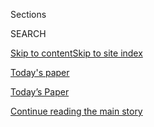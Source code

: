 <div id="app">

<div>

<div class="NYTAppHideMasthead css-zz1s19 e1suatyy0">

<div class="section css-ui9rw0 e1suatyy2">

<div class="css-11hrj97 er09x8g0">

<div class="css-6n7j50">

</div>

<span class="css-1dv1kvn">Sections</span>

<div class="css-10488qs">

<span class="css-1dv1kvn">SEARCH</span>

</div>

[Skip to content](#site-content)[Skip to site index](#site-index)

</div>

<div id="masthead-section-label" class="css-1fnb9ct eaxe0e00">

[Today's
paper](https://www.nytimes.com/section/todayspaper)

</div>

<div class="css-10698na e1huz5gh0">

</div>

</div>

<div id="masthead-bar-one" class="section hasLinks css-15hmgas e1csuq9d3">

<div class="css-uqyvli e1csuq9d0">

</div>

<div class="css-1uqjmks e1csuq9d1">

</div>

<div class="css-9e9ivx">

[](https://myaccount.nytimes.com/auth/login?response_type=cookie&client_id=vi)

</div>

<div class="css-1bvtpon e1csuq9d2">

[Today’s Paper](https://www.nytimes.com/section/todayspaper)

</div>

</div>

</div>

</div>

<div data-aria-hidden="false">

<div id="site-content" data-role="main">

<div id="top-wrapper" class="css-15p45cc eaca97t0" type="top">

<div id="top-slug" class="css-19x0jxb eaca97t1" hidden="">

Advertisement

</div>

[Continue reading the main
story](#after-top)

<div class="ad top-wrapper" style="text-align:center;height:100%;display:block;min-height:90px">

<div id="top" class="place-ad" data-position="top" data-size-key="top">

</div>

</div>

<div id="after-top">

</div>

</div>

<div id="collection-todays-new-york-times" class="section css-15h4p1b e9abtgs0">

<div class="css-1j21atc e1svk9qx1">

<div class="css-fmiefx e1svk9qx2">

<div class="css-1hk7r2m eu54l5x0">

<div id="sponsor-wrapper" class="css-7a1pgi eaca97t0" type="sponsor" hidden="">

<div id="sponsor-slug" class="css-1l4mleb eaca97t1" hidden="">

Supported by

</div>

[Continue reading the main
story](#after-sponsor)

<div id="sponsor" class="ad sponsor-wrapper" style="text-align:left;height:100%;display:block">

</div>

<div id="after-sponsor">

</div>

</div>

</div>

</div>

<div class="css-nfcc9b e1svk9qx3">

<div class="css-vl9dhg e1svk9qx5">

<div class="css-1nrhkj6 e1svk9qx6">

# Today’s Paper

<div class="follow-button-placeholder" data-collection-id="">

</div>

</div>

<div class="css-15h8lyg">

<div class="css-i3zuer">

The Times in Print For

</div>

<div class="css-1vd26hw">

</div>

</div>

</div>

</div>

</div>

1.  [The Front Page](#thefrontpage)
2.  [Tracking An Outbreak](#trackinganoutbreak)
3.  [International](#international)
4.  [National](#national)
5.  [Obituaries](#obituaries)
6.  [Editorials, Op-Ed and Letters](#editorials,op-edandletters)
7.  [Business Day](#businessday)
8.  [Sports Wednesday](#sportswednesday)
9.  [The Arts](#thearts)
10. [Food](#food)
11. [Pages A2-A3 and
    Corrections](#pagesa2-a3andcorrections)

<div class="css-4svvz1 ekkqrpp0">

<div class="section css-u82chm ebkl1p30">

<span id="thefrontpage"></span>

## The Front Page

<div class="css-gfgt40 ekkqrpp1">

## Highlights

1.  ![<span class="css-1nk1g0h e1oaj3zl2"><span class="css-1dv1kvn">Credit</span>Pool
    photo by Chip
    Somodevilla</span>](https://static01.nyt.com/images/2020/07/28/us/politics/28dc-barr1/merlin_175037451_6440ff51-e1c6-45f2-9f62-481f1775936b-videoLarge.jpg)
    
    <div class="css-10wtrbd">
    
    <div class="css-1dqkjed">
    
    [![](https://static01.nyt.com/images/2020/07/28/us/politics/28dc-barr1/28dc-barr1-thumbStandard.jpg)](/2020/07/28/us/politics/barr-testimony.html)
    
    </div>
    
    ## [Barr Clashes With House Democrats, Defending Responses to Protests and Russia Inquiry](/2020/07/28/us/politics/barr-testimony.html)
    
    The deployment of federal agents to confront protesters and rioters
    and attacks on the Russia investigation highlighted a contentious
    hearing.
    
    <span class="css-me3p27"></span><span class="css-1dydysp e4e4i5l3"></span><span class="css-9voj2j">By
    <span class="css-1baulvz" itemprop="name">Nicholas Fandos</span> and
    <span class="css-1baulvz last-byline" itemprop="name">Charlie
    Savage</span></span>
    
    </div>

2.  ![<span class="css-1nk1g0h e1oaj3zl2"><span class="css-1dv1kvn">Credit</span>Mason
    Trinca for The New York
    Times</span>](https://static01.nyt.com/images/2020/07/28/us/politics/28dc-unrest-feds/28dc-unrest-feds-videoLarge.jpg)
    
    <div class="css-10wtrbd">
    
    <div class="css-1dqkjed">
    
    [![](https://static01.nyt.com/images/2020/07/28/us/politics/28dc-unrest-feds/28dc-unrest-feds-thumbStandard.jpg)](/2020/07/28/us/federal-agents-portland-seattle-protests.html)
    
    </div>
    
    ## [From the Start, Federal Agents Demanded a Role in Suppressing Anti-Racism Protests](/2020/07/28/us/federal-agents-portland-seattle-protests.html)
    
    Twin government memos show how a gung-ho federal law enforcement
    response to anti-racism protests may have been driven by a shaky
    understanding of the demonstrations’
    roots.
    
    <span class="css-me3p27"></span><span class="css-1dydysp e4e4i5l3"></span><span class="css-9voj2j">By
    <span class="css-1baulvz" itemprop="name">Zolan Kanno-Youngs</span>,
    <span class="css-1baulvz" itemprop="name">Sergio Olmos</span>,
    <span class="css-1baulvz" itemprop="name">Mike Baker</span> and
    <span class="css-1baulvz last-byline" itemprop="name">Adam
    Goldman</span></span>
    
    </div>

3.  1.  ![<span class="css-1nk1g0h e1oaj3zl2"><span class="css-1dv1kvn">Credit</span>Michelle
        V. Agins/The New York
        Times</span>](https://static01.nyt.com/images/2020/07/28/us/politics/28biden-race/merlin_175045689_d12df2df-bd21-4d39-ad45-bb3675617cf5-videoLarge.jpg)
        
        <div class="css-10wtrbd">
        
        ## [‘This Is About Justice’: Biden Ties Economic Revival to Racial Equity](/2020/07/28/us/politics/joe-biden-racial-justice-economy-plan.html)
        
        <div class="css-ajkwsy">
        
        [![](https://static01.nyt.com/images/2020/07/28/us/politics/28biden-race/merlin_175045689_d12df2df-bd21-4d39-ad45-bb3675617cf5-thumbStandard.jpg)](/2020/07/28/us/politics/joe-biden-racial-justice-economy-plan.html)
        
        </div>
        
        In the last of four proposals laying out his vision for economic
        recovery, Joseph R. Biden Jr. pledged to lift up minority-owned
        businesses and to award them more federal
        contracts.
        
        <span class="css-me3p27"></span><span class="css-1dydysp e4e4i5l3"></span><span class="css-9voj2j">By
        <span class="css-1baulvz" itemprop="name">Thomas Kaplan</span>
        and <span class="css-1baulvz last-byline" itemprop="name">Katie
        Glueck</span></span>
        
        </div>
    
    2.  ![<span class="css-1nk1g0h e1oaj3zl2"><span class="css-1dv1kvn">Credit</span>Barton
        Silverman/The New York
        Times</span>](https://static01.nyt.com/images/2020/07/28/us/politics/28dc-fredtrump1/merlin_97610656_78a7876d-c54b-430a-a599-163bcf354205-videoLarge.jpg)
        
        <div class="css-10wtrbd">
        
        ## [Like Father, Like Son: President Trump Lets Others Mourn](/2020/07/28/us/politics/donald-fred-trump.html)
        
        <div class="css-ajkwsy">
        
        [![](https://static01.nyt.com/images/2020/07/28/us/politics/28dc-fredtrump1/merlin_97610656_78a7876d-c54b-430a-a599-163bcf354205-thumbStandard.jpg)](/2020/07/28/us/politics/donald-fred-trump.html)
        
        </div>
        
        Whether he is dealing with the loss of a family member or the
        deaths of nearly 150,000 Americans in a surging pandemic,
        President Trump almost never displays empathy in public. He
        learned it from his
        father.
        
        <span class="css-me3p27"></span><span class="css-1dydysp e4e4i5l3"></span><span class="css-9voj2j">By
        <span class="css-1baulvz" itemprop="name">Annie Karni</span> and
        <span class="css-1baulvz last-byline" itemprop="name">Katie
        Rogers</span></span>
        
        </div>

</div>

<div class="css-p9s95d">

<div class="css-12y5jls">

1.  
    
    <div class="css-14thodx">
    
    <div class="css-141drxa">
    
    [](/2020/07/29/nyregion/new-york-contact-tracing.html)
    
    ![](https://static01.nyt.com/images/2020/07/23/nyregion/00nyvirus-contacttracers3/merlin_173678676_31c5c9f4-9a1b-43ab-9eab-589152e9a2b2-jumbo.jpg?quality=75&auto=webp&disable=upscale)
    
    ## City Praises Contact-Tracing Program. Workers Call Rollout a ‘Disaster.’
    
    The contact tracers said the program was confusing and disorganized
    in its first six weeks, leaving them fearful that their work would
    not have an impact on the virus.
    
    <div class="css-9t0aj2 ea5icrr0">
    
    By <span class="css-1n7hynb">Sharon Otterman</span>
    
    </div>
    
    </div>
    
    <div class="css-1eeg3ce">
    
    Page
    A1
    
    </div>
    
    </div>

2.  
    
    <div class="css-14thodx">
    
    <div class="css-141drxa">
    
    [](/2020/07/28/health/alzheimers-blood-test.html)
    
    ![](https://static01.nyt.com/images/2020/07/28/science/28ALZHEIMERS/merlin_175031418_8e9f1c00-577f-4717-aec9-e3c1d5a53dfd-jumbo.jpg?quality=75&auto=webp&disable=upscale)
    
    ## ‘Amazing, Isn’t It?’ Long-Sought Blood Test for Alzheimer’s in Reach
    
    Scientists say such tests could be available in a few years,
    speeding research for treatments and providing a diagnosis for
    dementia patients who want to know if they have Alzheimer’s disease.
    
    <div class="css-9t0aj2 ea5icrr0">
    
    By <span class="css-1n7hynb">Pam Belluck</span>
    
    </div>
    
    </div>
    
    <div class="css-1eeg3ce">
    
    Page A1
    
    </div>
    
    </div>

3.  
    
    <div class="css-14thodx">
    
    <div class="css-141drxa">
    
    [](/2020/07/28/us/coronavirus-texas-funeral-homes.html)
    
    ## ‘Not Sparing Anyone’: Texas Funeral Homes Can’t Escape Virus
    
    <div class="css-9t0aj2 ea5icrr0">
    
    By <span class="css-1n7hynb">Edgar Sandoval</span>
    
    </div>
    
    </div>
    
    <div class="css-1eeg3ce">
    
    Page A5
    
    </div>
    
    </div>

4.  
    
    <div class="css-14thodx">
    
    <div class="css-141drxa">
    
    [](/2020/07/28/us/trump-census.html)
    
    ## New Census Worry: A Rushed Count Could Mean a Botched One
    
    <div class="css-9t0aj2 ea5icrr0">
    
    By <span class="css-1n7hynb">Michael Wines</span>
    
    </div>
    
    </div>
    
    <div class="css-1eeg3ce">
    
    Page
    A21
    
    </div>
    
    </div>

5.  
    
    <div class="css-14thodx">
    
    <div class="css-141drxa">
    
    [](/2020/07/28/arts/design/national-museum-of-the-american-latino.html)
    
    ## House Votes to Create a National Museum of the American Latino
    
    <div class="css-9t0aj2 ea5icrr0">
    
    By <span class="css-1n7hynb">Julia Jacobs</span>
    
    </div>
    
    </div>
    
    <div class="css-1eeg3ce">
    
    Page A13
    
    </div>
    
    </div>

6.  
    
    <div class="css-14thodx">
    
    <div class="css-141drxa">
    
    [](/2020/07/28/technology/virus-video-trump.html)
    
    ## Misleading Virus Video, Pushed by the Trumps, Spreads Online
    
    <div class="css-9t0aj2 ea5icrr0">
    
    By <span class="css-1n7hynb">Sheera Frenkel <span>and</span> Davey
    Alba</span>
    
    </div>
    
    </div>
    
    <div class="css-1eeg3ce">
    
    Page
    A5
    
    </div>
    
    </div>

7.  
    
    <div class="css-14thodx">
    
    <div class="css-141drxa">
    
    [](/interactive/2020/07/27/upshot/coronavirus-pooled-testing.html)
    
    ## How to Test More People for Coronavirus Without Actually Needing More Tests
    
    <div class="css-9t0aj2 ea5icrr0">
    
    By <span class="css-1n7hynb">Quoctrung Bui, Sarah Kliff
    <span>and</span> Margot
    Sanger-Katz</span>
    
    </div>
    
    </div>
    
    <div class="css-1eeg3ce">
    
    </div>
    
    </div>

8.  
    
    <div class="css-14thodx">
    
    <div class="css-141drxa">
    
    [](/2020/07/28/world/asia/malaysia-1mdb-najib.html)
    
    ## Najib Razak, Malaysia’s Former Prime Minister, Found Guilty in Graft Trial
    
    <div class="css-9t0aj2 ea5icrr0">
    
    By <span class="css-1n7hynb">Richard C. Paddock</span>
    
    </div>
    
    </div>
    
    <div class="css-1eeg3ce">
    
    Page A8
    
    </div>
    
    </div>

9.  
    
    <div class="css-14thodx">
    
    <div class="css-141drxa">
    
    [](/2020/07/24/dining/cherry-salad-recipe.html)
    
    ## Cherries Belong in More Than Pie
    
    <div class="css-9t0aj2 ea5icrr0">
    
    By <span class="css-1n7hynb">Angela Dimayuga</span>
    
    </div>
    
    </div>
    
    <div class="css-1eeg3ce">
    
    Page D3
    
    </div>
    
    </div>

10. 
    
    <div class="css-14thodx">
    
    <div class="css-141drxa">
    
    [](/2020/07/24/dining/bbq-ribs-recipe.html)
    
    ## 6 Steps to the Best Barbecued Ribs
    
    <div class="css-9t0aj2 ea5icrr0">
    
    By <span class="css-1n7hynb">Steven Raichlen</span>
    
    </div>
    
    </div>
    
    <div class="css-1eeg3ce">
    
    Page
    D1
    
    </div>
    
    </div>

11. 
    
    <div class="css-14thodx">
    
    <div class="css-141drxa">
    
    [](/2020/07/28/technology/amazon-apple-facebook-google-antitrust-hearing.html)
    
    ## Amazon, Apple, Facebook and Google Prepare for Their ‘Big Tobacco Moment’
    
    <div class="css-9t0aj2 ea5icrr0">
    
    By <span class="css-1n7hynb">Cecilia Kang, Jack Nicas
    <span>and</span> David McCabe</span>
    
    </div>
    
    </div>
    
    <div class="css-1eeg3ce">
    
    Page
    B1
    
    </div>
    
    </div>

12. 
    
    <div class="css-14thodx">
    
    <div class="css-141drxa">
    
    [](/2020/07/28/sports/baseball/marlins-outbreak-mlb-coronavirus.html)
    
    ## Miami Marlins Outbreak Wreaks Havoc on M.L.B. Schedule
    
    <div class="css-9t0aj2 ea5icrr0">
    
    By <span class="css-1n7hynb">Tyler Kepner</span>
    
    </div>
    
    </div>
    
    <div class="css-1eeg3ce">
    
    Page B8
    
    </div>
    
    </div>

13. 
    
    <div class="css-14thodx">
    
    <div class="css-141drxa">
    
    [](/2020/07/28/arts/television/emmy-nominations.html)
    
    ## Netflix Breaks HBO’s Record for the Most Emmy Nominations Ever
    
    <div class="css-9t0aj2 ea5icrr0">
    
    By <span class="css-1n7hynb">John Koblin</span>
    
    </div>
    
    </div>
    
    <div class="css-1eeg3ce">
    
    Page C1
    
    </div>
    
    </div>

</div>

<div class="css-e8rtmy">

<div class="css-p6aiyf">

## TODAYS FRONT PAGES

<div class="css-1ynbx7u">

1.  <span class="css-wn3dab">Edition:</span>
2.  New York
3.  National
4.  International

</div>

<div class="css-1b7i6zk">

</div>

</div>

<div class="css-9n0xhu">

[](http://app.nytimes.com/todayspaper)

<div class="css-1xuus33">

<div class="css-136rh60">

### Another Way to Read Today’s Paper

The daily newspaper, reimagined for the Web. Available to
subscribers.

</div>

<div class="css-1fzqjj2">

![](https://static01.nyt.com/images/section/todayspaper/promo-img@2x.png)

</div>

</div>

<div class="css-xi606m">

<span>Try It Now</span>

</div>

</div>

</div>

</div>

</div>

<div id="mid1-wrapper" class="css-92qh85 eaca97t0" type="rank">

<div id="mid1-slug" class="css-1tag3rd eaca97t1">

Advertisement

</div>

[Continue reading the main
story](#after-mid1)

<div id="mid1" class="ad mid1-wrapper" style="text-align:center;height:100%;display:block">

</div>

<div id="after-mid1">

</div>

</div>

<div class="section css-u82chm ebkl1p30">

<span id="trackinganoutbreak"></span>

## Tracking An Outbreak

1.  
    
    <div class="css-14thodx">
    
    <div class="css-141drxa">
    
    [](/2020/07/28/us/politics/coronavirus-hunger-poverty.html)
    
    ## Why Hunger Can Grow Even When Poverty Doesn’t
    
    <div class="css-9t0aj2 ea5icrr0">
    
    By <span class="css-1n7hynb">Jason DeParle</span>
    
    </div>
    
    </div>
    
    <div class="css-1eeg3ce">
    
    Page A4
    
    </div>
    
    </div>

2.  
    
    <div class="css-14thodx">
    
    <div class="css-141drxa">
    
    [](/2020/07/28/us/coronavirus-texas-funeral-homes.html)
    
    ## ‘Not Sparing Anyone’: Texas Funeral Homes Can’t Escape Virus
    
    <div class="css-9t0aj2 ea5icrr0">
    
    By <span class="css-1n7hynb">Edgar Sandoval</span>
    
    </div>
    
    </div>
    
    <div class="css-1eeg3ce">
    
    Page A5
    
    </div>
    
    </div>

3.  
    
    <div class="css-14thodx">
    
    <div class="css-141drxa">
    
    [](/2020/07/28/technology/virus-video-trump.html)
    
    ## Misleading Virus Video, Pushed by the Trumps, Spreads Online
    
    <div class="css-9t0aj2 ea5icrr0">
    
    By <span class="css-1n7hynb">Sheera Frenkel <span>and</span> Davey
    Alba</span>
    
    </div>
    
    </div>
    
    <div class="css-1eeg3ce">
    
    Page A5
    
    </div>
    
    </div>

<div class="css-k0b1g2">

Show More in Tracking An
    Outbreak

</div>

</div>

<div class="section css-u82chm ebkl1p30">

<span id="international"></span>

## International

1.  
    
    <div class="css-14thodx">
    
    <div class="css-141drxa">
    
    [](/2020/07/28/world/asia/malaysia-1mdb-najib.html)
    
    ## Najib Razak, Malaysia’s Former Prime Minister, Found Guilty in Graft Trial
    
    <div class="css-9t0aj2 ea5icrr0">
    
    By <span class="css-1n7hynb">Richard C. Paddock</span>
    
    </div>
    
    </div>
    
    <div class="css-1eeg3ce">
    
    Page
    A8
    
    </div>
    
    </div>

2.  
    
    <div class="css-14thodx">
    
    <div class="css-141drxa">
    
    [](/2020/07/28/world/australia/chinese-students-virtual-kidnapping.html)
    
    ## Australia Says Chinese Students Are Targets in ‘Virtual Kidnapping’ Scams
    
    <div class="css-9t0aj2 ea5icrr0">
    
    By <span class="css-1n7hynb">Damien Cave</span>
    
    </div>
    
    </div>
    
    <div class="css-1eeg3ce">
    
    Page
    A9
    
    </div>
    
    </div>

3.  
    
    <div class="css-14thodx">
    
    <div class="css-141drxa">
    
    [](/2020/07/28/world/asia/south-korea-satellites-rockets.html)
    
    ## South Korea Says It Will Launch Spy Satellites as Missile Deal Is Revised
    
    <div class="css-9t0aj2 ea5icrr0">
    
    By <span class="css-1n7hynb">Choe Sang-Hun</span>
    
    </div>
    
    </div>
    
    <div class="css-1eeg3ce">
    
    Page A9
    
    </div>
    
    </div>

<div class="css-k0b1g2">

Show More in International

</div>

</div>

<div id="mid2-wrapper" class="css-92qh85 eaca97t0" type="rank">

<div id="mid2-slug" class="css-1tag3rd eaca97t1">

Advertisement

</div>

[Continue reading the main
story](#after-mid2)

<div id="mid2" class="ad mid2-wrapper" style="text-align:center;height:100%;display:block">

</div>

<div id="after-mid2">

</div>

</div>

<div class="section css-u82chm ebkl1p30">

<span id="national"></span>

## National

1.  
    
    <div class="css-14thodx">
    
    <div class="css-141drxa">
    
    [](/interactive/2020/07/28/multimedia/john-lewis-capitol-memorial.html)
    
    ## ‘An Elder and a Humble Giant’: Why They Came to Say Goodbye to John Lewis
    
    <div class="css-9t0aj2 ea5icrr0">
    
    By <span class="css-1n7hynb">Chris Cameron <span>and</span> Nate
    Palmer</span>
    
    </div>
    
    </div>
    
    <div class="css-1eeg3ce">
    
    </div>
    
    </div>

2.  
    
    <div class="css-14thodx">
    
    <div class="css-141drxa">
    
    [](/2020/07/28/us/politics/trump-daca.html)
    
    ## Trump Delays Effort to End Protections for Immigrant ‘Dreamers’
    
    <div class="css-9t0aj2 ea5icrr0">
    
    By <span class="css-1n7hynb">Michael D. Shear <span>and</span>
    Caitlin Dickerson</span>
    
    </div>
    
    </div>
    
    <div class="css-1eeg3ce">
    
    Page
    A13
    
    </div>
    
    </div>

3.  
    
    <div class="css-14thodx">
    
    <div class="css-141drxa">
    
    [](/2020/07/28/us/politics/trump-nobody-likes-me-walks-out-briefing.html)
    
    ## ‘Nobody Likes Me,’ Trump Complains, Renewing Defense of Dubious Science
    
    <div class="css-9t0aj2 ea5icrr0">
    
    By <span class="css-1n7hynb">Michael Crowley</span>
    
    </div>
    
    </div>
    
    <div class="css-1eeg3ce">
    
    Page A13
    
    </div>
    
    </div>

<div class="css-k0b1g2">

Show More in National

</div>

</div>

<div class="section css-u82chm ebkl1p30">

<span id="obituaries"></span>

## Obituaries

1.  
    
    <div class="css-14thodx">
    
    <div class="css-141drxa">
    
    [](/2020/07/28/arts/television/john-saxon-dead.html)
    
    ## John Saxon, a Star of ‘Enter the Dragon,’ Is Dead at 83
    
    <div class="css-9t0aj2 ea5icrr0">
    
    By <span class="css-1n7hynb">Neil Genzlinger</span>
    
    </div>
    
    </div>
    
    <div class="css-1eeg3ce">
    
    Page B11
    
    </div>
    
    </div>

2.  
    
    <div class="css-14thodx">
    
    <div class="css-141drxa">
    
    [](/2020/07/25/world/europe/milos-jakes-dead.html)
    
    ## Milos Jakes, Czech Communist Leader, Is Dead at 97
    
    <div class="css-9t0aj2 ea5icrr0">
    
    By <span class="css-1n7hynb">Neil Genzlinger</span>
    
    </div>
    
    </div>
    
    <div class="css-1eeg3ce">
    
    Page B11
    
    </div>
    
    </div>

3.  
    
    <div class="css-14thodx">
    
    <div class="css-141drxa">
    
    [](/2020/07/27/obituaries/darius-settles-dead-coronavirus.html)
    
    ## Darius Settles, Custom Suit-Designer to Ministers, Dies at 30
    
    <div class="css-9t0aj2 ea5icrr0">
    
    By <span class="css-1n7hynb">John Leland</span>
    
    </div>
    
    </div>
    
    <div class="css-1eeg3ce">
    
    Page B12
    
    </div>
    
    </div>

<div class="css-k0b1g2">

Show More in Obituaries

</div>

</div>

<div id="mid3-wrapper" class="css-92qh85 eaca97t0" type="rank">

<div id="mid3-slug" class="css-1tag3rd eaca97t1">

Advertisement

</div>

[Continue reading the main
story](#after-mid3)

<div id="mid3" class="ad mid3-wrapper" style="text-align:center;height:100%;display:block">

</div>

<div id="after-mid3">

</div>

</div>

<div class="section css-u82chm ebkl1p30">

<span id="editorials,op-edandletters"></span>

## Editorials, Op-Ed and Letters

1.  
    
    <div class="css-14thodx">
    
    <div class="css-141drxa">
    
    [](/2020/07/28/opinion/tech-ceo-hearing-congress.html)
    
    ## Four of the World’s Wealthiest Men Are Preparing for Battle
    
    <div class="css-9t0aj2 ea5icrr0">
    
    By <span class="css-1n7hynb">The Editorial Board</span>
    
    </div>
    
    </div>
    
    <div class="css-1eeg3ce">
    
    Page A22
    
    </div>
    
    </div>

2.  
    
    <div class="css-14thodx">
    
    <div class="css-141drxa">
    
    [](/2020/07/28/opinion/coronavirus-masks.html)
    
    ## If Our Masks Could Speak
    
    <div class="css-9t0aj2 ea5icrr0">
    
    By <span class="css-1n7hynb">Thomas L. Friedman</span>
    
    </div>
    
    </div>
    
    <div class="css-1eeg3ce">
    
    Page A23
    
    </div>
    
    </div>

3.  
    
    <div class="css-14thodx">
    
    <div class="css-141drxa">
    
    [](/2020/07/28/opinion/trump-white-women.html)
    
    ## Trump Is Dog-Whistling. Are ‘Suburban Housewives’ Listening?
    
    <div class="css-9t0aj2 ea5icrr0">
    
    By <span class="css-1n7hynb">Jennifer Weiner</span>
    
    </div>
    
    </div>
    
    <div class="css-1eeg3ce">
    
    Page A23
    
    </div>
    
    </div>

<div class="css-k0b1g2">

Show More in Editorials, Op-Ed and
    Letters

</div>

</div>

<div class="section css-u82chm ebkl1p30">

<span id="businessday"></span>

## Business Day

1.  
    
    <div class="css-14thodx">
    
    <div class="css-141drxa">
    
    [](/2020/07/28/technology/amazon-apple-facebook-google-antitrust-hearing.html)
    
    ## Amazon, Apple, Facebook and Google Prepare for Their ‘Big Tobacco Moment’
    
    <div class="css-9t0aj2 ea5icrr0">
    
    By <span class="css-1n7hynb">Cecilia Kang, Jack Nicas
    <span>and</span> David McCabe</span>
    
    </div>
    
    </div>
    
    <div class="css-1eeg3ce">
    
    Page B1
    
    </div>
    
    </div>

2.  
    
    <div class="css-14thodx">
    
    <div class="css-141drxa">
    
    [](/2020/07/28/technology/apple-app-store-airbnb-classpass.html)
    
    ## Their Businesses Went Virtual. Then Apple Wanted a Cut.
    
    <div class="css-9t0aj2 ea5icrr0">
    
    By <span class="css-1n7hynb">Jack Nicas <span>and</span> David
    McCabe</span>
    
    </div>
    
    </div>
    
    <div class="css-1eeg3ce">
    
    Page
    B1
    
    </div>
    
    </div>

3.  
    
    <div class="css-14thodx">
    
    <div class="css-141drxa">
    
    [](/2020/07/28/business/media/coronavirus-pandemic-advertising-industry.html)
    
    ## ‘A Big Correction’: Pandemic Brings Change to ‘Bloated’ Ad Industry
    
    <div class="css-9t0aj2 ea5icrr0">
    
    By <span class="css-1n7hynb">Tiffany Hsu</span>
    
    </div>
    
    </div>
    
    <div class="css-1eeg3ce">
    
    Page B1
    
    </div>
    
    </div>

<div class="css-k0b1g2">

Show More in Business Day

</div>

</div>

<div id="mid4-wrapper" class="css-92qh85 eaca97t0" type="rank">

<div id="mid4-slug" class="css-1tag3rd eaca97t1">

Advertisement

</div>

[Continue reading the main
story](#after-mid4)

<div id="mid4" class="ad mid4-wrapper" style="text-align:center;height:100%;display:block">

</div>

<div id="after-mid4">

</div>

</div>

<div class="section css-u82chm ebkl1p30">

<span id="sportswednesday"></span>

## Sports Wednesday

1.  
    
    <div class="css-14thodx">
    
    <div class="css-141drxa">
    
    [](/2020/07/28/sports/baseball/marlins-outbreak-mlb-coronavirus.html)
    
    ## Miami Marlins Outbreak Wreaks Havoc on M.L.B. Schedule
    
    <div class="css-9t0aj2 ea5icrr0">
    
    By <span class="css-1n7hynb">Tyler Kepner</span>
    
    </div>
    
    </div>
    
    <div class="css-1eeg3ce">
    
    Page B8
    
    </div>
    
    </div>

2.  
    
    <div class="css-14thodx">
    
    <div class="css-141drxa">
    
    [](/2020/07/29/sports/football/nfl-mlb-opting-out.html)
    
    ## M.L.B.’s Botched Return Could Be a Warning for the N.F.L.
    
    <div class="css-9t0aj2 ea5icrr0">
    
    By <span class="css-1n7hynb">Ken Belson</span>
    
    </div>
    
    </div>
    
    <div class="css-1eeg3ce">
    
    Page
    B9
    
    </div>
    
    </div>

3.  
    
    <div class="css-14thodx">
    
    <div class="css-141drxa">
    
    [](/2020/07/29/sports/hockey/new-york-rangers-islanders-playoffs.html)
    
    ## Divergent Paths Bring Rangers and Islanders to Same Postseason Start
    
    <div class="css-9t0aj2 ea5icrr0">
    
    By <span class="css-1n7hynb">Allan Kreda</span>
    
    </div>
    
    </div>
    
    <div class="css-1eeg3ce">
    
    Page B9
    
    </div>
    
    </div>

<div class="css-k0b1g2">

Show More in Sports Wednesday

</div>

</div>

<div class="section css-u82chm ebkl1p30">

<span id="thearts"></span>

## The Arts

1.  
    
    <div class="css-14thodx">
    
    <div class="css-141drxa">
    
    [](/2020/07/28/arts/television/emmy-nominations.html)
    
    ## Netflix Breaks HBO’s Record for the Most Emmy Nominations Ever
    
    <div class="css-9t0aj2 ea5icrr0">
    
    By <span class="css-1n7hynb">John Koblin</span>
    
    </div>
    
    </div>
    
    <div class="css-1eeg3ce">
    
    Page
    C1
    
    </div>
    
    </div>

2.  
    
    <div class="css-14thodx">
    
    <div class="css-141drxa">
    
    [](/2020/07/28/arts/television/emmys-watchmen-handmaids-tale-tiger-king.html)
    
    ## Emmys: Our Critics on ‘Watchmen,’ ‘Maisel’ and, Yes, ‘Tiger King’
    
    <div class="css-9t0aj2 ea5icrr0">
    
    By <span class="css-1n7hynb">James Poniewozik <span>and</span>
    Margaret Lyons</span>
    
    </div>
    
    </div>
    
    <div class="css-1eeg3ce">
    
    Page C1
    
    </div>
    
    </div>

3.  
    
    <div class="css-14thodx">
    
    <div class="css-141drxa">
    
    [](/2020/07/28/arts/dance/beach-sessions-rockaway-tiktok.html)
    
    ## Trading Sand and Sea for TikTok Challenges
    
    <div class="css-9t0aj2 ea5icrr0">
    
    By <span class="css-1n7hynb">Gia Kourlas</span>
    
    </div>
    
    </div>
    
    <div class="css-1eeg3ce">
    
    Page C1
    
    </div>
    
    </div>

<div class="css-k0b1g2">

Show More in The Arts

</div>

</div>

<div id="mid5-wrapper" class="css-92qh85 eaca97t0" type="rank">

<div id="mid5-slug" class="css-1tag3rd eaca97t1">

Advertisement

</div>

[Continue reading the main
story](#after-mid5)

<div id="mid5" class="ad mid5-wrapper" style="text-align:center;height:100%;display:block">

</div>

<div id="after-mid5">

</div>

</div>

<div class="section css-u82chm ebkl1p30">

<span id="food"></span>

## Food

1.  
    
    <div class="css-14thodx">
    
    <div class="css-141drxa">
    
    [](/2020/07/24/dining/bbq-ribs-recipe.html)
    
    ## 6 Steps to the Best Barbecued Ribs
    
    <div class="css-9t0aj2 ea5icrr0">
    
    By <span class="css-1n7hynb">Steven Raichlen</span>
    
    </div>
    
    </div>
    
    <div class="css-1eeg3ce">
    
    Page
    D1
    
    </div>
    
    </div>

2.  
    
    <div class="css-14thodx">
    
    <div class="css-141drxa">
    
    [](/2020/07/28/dining/ever-chicago-restaurant-coronavirus.html)
    
    ## How to Open a Top-Tier Restaurant in a Pandemic? Rethink Everything
    
    <div class="css-9t0aj2 ea5icrr0">
    
    By <span class="css-1n7hynb">Mark Caro</span>
    
    </div>
    
    </div>
    
    <div class="css-1eeg3ce">
    
    Page D1
    
    </div>
    
    </div>

3.  
    
    <div class="css-14thodx">
    
    <div class="css-141drxa">
    
    [](/2020/07/27/dining/breakfast-crumble-recipe.html)
    
    ## A Breakfast Crumble for Early Birds With a Sweet Tooth
    
    <div class="css-9t0aj2 ea5icrr0">
    
    By <span class="css-1n7hynb">Yotam Ottolenghi</span>
    
    </div>
    
    </div>
    
    <div class="css-1eeg3ce">
    
    Page D2
    
    </div>
    
    </div>

<div class="css-k0b1g2">

Show More in Food

</div>

</div>

<div class="section css-u82chm ebkl1p30">

<span id="pagesa2-a3andcorrections"></span>

## Pages A2-A3 and Corrections

1.  
    
    <div class="css-14thodx">
    
    <div class="css-141drxa">
    
    [](/2020/07/15/climate/nyt-climate-newsletter-miami.html)
    
    ## ‘The City I Love’ and Climate Change: A Miami Story
    
    <div class="css-9t0aj2 ea5icrr0">
    
    By <span class="css-1n7hynb">Somini Sengupta <span>and</span> Hiroko
    Tabuchi</span>
    
    </div>
    
    </div>
    
    <div class="css-1eeg3ce">
    
    Page
    A2
    
    </div>
    
    </div>

2.  
    
    <div class="css-14thodx">
    
    <div class="css-141drxa">
    
    [](/2020/07/28/todayspaper/quotation-of-the-day-overwhelmed-funeral-homes-in-south-texas-struggle-to-keep-up.html)
    
    ## Quotation of the Day: Overwhelmed Funeral Homes in South Texas Struggle to Keep Up
    
    <div class="css-9t0aj2 ea5icrr0">
    
    </div>
    
    </div>
    
    <div class="css-1eeg3ce">
    
    Page
    A3
    
    </div>
    
    </div>

3.  
    
    <div class="css-14thodx">
    
    <div class="css-141drxa">
    
    [](/2020/07/23/parenting/school-opening-kindergarten-coronavirus.html)
    
    ## Should 5-Year-Olds Start School This Year?
    
    <div class="css-9t0aj2 ea5icrr0">
    
    By <span class="css-1n7hynb">Emily Sohn</span>
    
    </div>
    
    </div>
    
    <div class="css-1eeg3ce">
    
    Page A3
    
    </div>
    
    </div>

<div class="css-k0b1g2">

Show More in Pages A2-A3 and Corrections

</div>

</div>

<div id="mid6-wrapper" class="css-92qh85 eaca97t0" type="rank">

<div id="mid6-slug" class="css-1tag3rd eaca97t1">

Advertisement

</div>

[Continue reading the main
story](#after-mid6)

<div id="mid6" class="ad mid6-wrapper" style="text-align:center;height:100%;display:block">

</div>

<div id="after-mid6">

</div>

</div>

</div>

</div>

</div>

## Site Index

<div>

</div>

## Site Information Navigation

  - [© <span>2020</span> <span>The New York Times
    Company</span>](https://help.nytimes.com/hc/en-us/articles/115014792127-Copyright-notice)

<!-- end list -->

  - [NYTCo](https://www.nytco.com/)
  - [Contact
    Us](https://help.nytimes.com/hc/en-us/articles/115015385887-Contact-Us)
  - [Work with us](https://www.nytco.com/careers/)
  - [Advertise](https://nytmediakit.com/)
  - [T Brand Studio](http://www.tbrandstudio.com/)
  - [Your Ad
    Choices](https://www.nytimes.com/privacy/cookie-policy#how-do-i-manage-trackers)
  - [Privacy](https://www.nytimes.com/privacy)
  - [Terms of
    Service](https://help.nytimes.com/hc/en-us/articles/115014893428-Terms-of-service)
  - [Terms of
    Sale](https://help.nytimes.com/hc/en-us/articles/115014893968-Terms-of-sale)
  - [Site
    Map](https://spiderbites.nytimes.com)
  - [Help](https://help.nytimes.com/hc/en-us)
  - [Subscriptions](https://www.nytimes.com/subscription?campaignId=37WXW)

</div>

</div>
